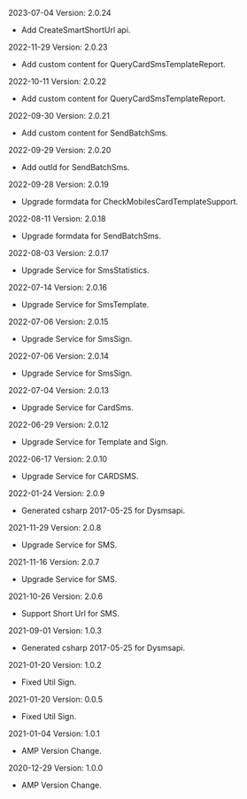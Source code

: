 2023-07-04 Version: 2.0.24
- Add CreateSmartShortUrl api.

2022-11-29 Version: 2.0.23
- Add custom content for QueryCardSmsTemplateReport.

2022-10-11 Version: 2.0.22
- Add custom content for QueryCardSmsTemplateReport.

2022-09-30 Version: 2.0.21
- Add custom content for SendBatchSms.

2022-09-29 Version: 2.0.20
- Add outId for SendBatchSms.

2022-09-28 Version: 2.0.19
- Upgrade formdata for CheckMobilesCardTemplateSupport.

2022-08-11 Version: 2.0.18
- Upgrade formdata for SendBatchSms.

2022-08-03 Version: 2.0.17
- Upgrade Service for SmsStatistics.

2022-07-14 Version: 2.0.16
- Upgrade Service for SmsTemplate.

2022-07-06 Version: 2.0.15
- Upgrade Service for SmsSign.

2022-07-06 Version: 2.0.14
- Upgrade Service for SmsSign.

2022-07-04 Version: 2.0.13
- Upgrade Service for CardSms.

2022-06-29 Version: 2.0.12
- Upgrade Service for Template and Sign.

2022-06-17 Version: 2.0.10
- Upgrade Service for CARDSMS.

2022-01-24 Version: 2.0.9
- Generated csharp 2017-05-25 for Dysmsapi.

2021-11-29 Version: 2.0.8
- Upgrade Service for SMS.

2021-11-16 Version: 2.0.7
- Upgrade Service for SMS.

2021-10-26 Version: 2.0.6
- Support Short Url for SMS.

2021-09-01 Version: 1.0.3
- Generated csharp 2017-05-25 for Dysmsapi.

2021-01-20 Version: 1.0.2
-  Fixed Util Sign.

2021-01-20 Version: 0.0.5
-  Fixed Util Sign.

2021-01-04 Version: 1.0.1
- AMP Version Change.

2020-12-29 Version: 1.0.0
- AMP Version Change.

